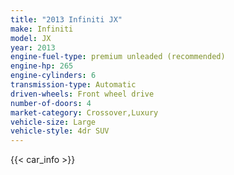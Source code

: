 ```yaml
---
title: "2013 Infiniti JX"
make: Infiniti
model: JX
year: 2013
engine-fuel-type: premium unleaded (recommended)
engine-hp: 265
engine-cylinders: 6
transmission-type: Automatic
driven-wheels: Front wheel drive
number-of-doors: 4
market-category: Crossover,Luxury
vehicle-size: Large
vehicle-style: 4dr SUV
---
```


{{< car_info >}}
